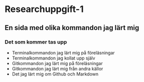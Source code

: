 # Researchuppgift-1
## En sida med olika kommandon jag lärt mig
### Det som kommer tas upp
- Terminalkommandon jag lärt mig på föreläsningar
- Terminalkommandon jag kollat upp själv
- Gitkommandon jag lärt mig på föreläsningar
- Gitkommandon jag lärt mig från andra källor
- Det jag lärt mig om Github och Markdown
